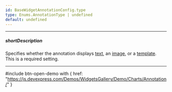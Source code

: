 ```yaml
---
id: BaseWidgetAnnotationConfig.type
type: Enums.AnnotationType | undefined
default: undefined
---
```

---
##### shortDescription
Specifies whether the annotation displays [text](/api-reference/_hidden/BaseWidgetAnnotationConfig/text.md '{basewidgetpath}/Configuration/annotations/#text'), an [image](/api-reference/_hidden/BaseWidgetAnnotationConfig/image '{basewidgetpath}/Configuration/annotations/image/'), or a [template](/api-reference/_hidden/dxVectorMapCommonAnnotationConfig/template.md '{basewidgetpath}/Configuration/commonAnnotationSettings/#template'). This is a required setting.

---
#include btn-open-demo with {
    href: "https://js.devexpress.com/Demos/WidgetsGallery/Demo/Charts/Annotation/"
}